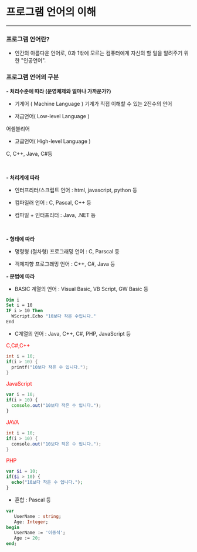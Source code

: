 
# 프로그램 언어의 이해 
---


### 프로그램 언어란?

- 인간의 아름다운 언어로, 0과 1밖에 모르는 컴퓨터에게 자신의 할 일을 알려주기 위한 "인공언어".

### 프로그램 언어의 구분   

<b>- 처리수준에 따라 (운영체제와 얼마나 가까운가?)</b>
   
  - 기계어 ( Machine Language )
  기계가 직접 이해할 수 있는 2진수의 언어

  - 저급언어( Low-level Language )
   
  어셈블리어 
  
  - 고급언어( High-level Language )
   
  C, C++, Java, C#등 

<br/>

<b>- 처리계에 따라</b> 

  - 인터프리터/스크립트 언어 : html, javascript, python 등 
     
  - 컴파일러 언어 : C, Pascal, C++ 등 
    
  - 컴파일 + 인터프리터 : Java, .NET 등

<br/>

<b>- 형태에 따라</b> 
  
 - 명령형 (절차형) 프로그래밍 언어 : C, Parscal 등  
     
 - 객체지향 프로그래밍 언어 : C++, C#, Java 등 

<b>- 문법에 따라</b> 
 
 - BASIC 계열의 언어 : Visual Basic, VB Script, GW Basic 등 
 
 ```vb
 Dim i
 Set i = 10 
 IF i > 10 Then 
   WScript.Echo "10보다 작은 수입니다."
 End 
 ```
 
 - C계열의 언어 : Java, C++, C#, PHP, JavaScript 등 
  
 <span style="color:red;">C,C#,C++</span>
 
 ```c
 int i = 10;
 if(i > 10) {
   printf("10보다 작은 수 입니다.");
 } 
 ```

 <span style="color:red;">JavaScript</span>

 ```javascript
 var i = 10;
 if(i > 10) {
   console.out("10보다 작은 수 입니다.");
 } 
 ```

 <span style="color:red;">JAVA</span>

 ```java
 int i = 10;
 if(i > 10) {
   console.out("10보다 작은 수 입니다.");
 } 
 ```

 <span style="color:red;">PHP</span>
 
 ```php
 var $i = 10;
 if($i > 10) {
   echo("10보다 작은 수 입니다.");
 } 
 ```
 
 - 혼합 : Pascal 등  
  
 ```pascal
 var 
    UserName : string; 
    Age: Integer;
 begin 
    UserName := '이종석';
    Age := 20; 
 end; 
 ```